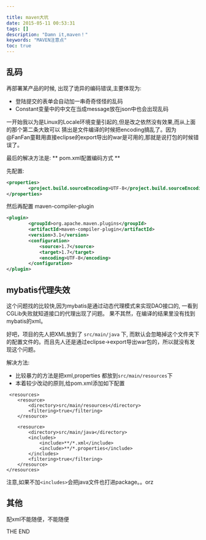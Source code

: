 ```yaml
---

title: maven大坑
date: 2015-05-11 00:53:31
tags: []
description: "Damn it,maven！"
keywords: "MAVEN注意点"
toc: true
---
```



## 乱码

再部署某产品的时候, 出现了诡异的编码错误,主要体现为:

+ 登陆提交的表单会自动加一串奇奇怪怪的乱码
+ Constant变量中的中文在当成message放在json中也会出现乱码

一开始我以为是Linux的Locale环境变量引起的,但是改之依然没有效果,而从上面的那个第二条大致可以
猜出是文件编译的时候把encoding搞乱了。因为@FanFan童鞋用直接eclipse的export导出的war是可用的,那就是说打包的时候错误了。

最后的解决方法是: ** pom.xml配置编码方式 **

先配置:

```xml
<properties>
        <project.build.sourceEncoding>UTF-8</project.build.sourceEncoding>
</properties>
```

然后再配置 maven-compiler-plugin

```xml
<plugin>
        <groupId>org.apache.maven.plugins</groupId>
        <artifactId>maven-compiler-plugin</artifactId>
        <version>3.1</version>
        <configuration>
            <source>1.7</source>
            <target>1.7</target>
            <encoding>UTF-8</encoding>
        </configuration>
</plugin>
```

## mybatis代理失效

这个问题找的比较快,因为mybatis是通过动态代理模式来实现DAO接口的, 一看到CGLib失败就知道接口的代理出现了问题。
果不其然，在编译的结果里没有找到mybatis的xml。

好吧，项目的先人把XML放到了 `src/main/java` 下, 而默认会忽略掉这个文件夹下的配置文件的。而且先人还是通过eclipse->export导出war包的，所以就没有发现这个问题。

解决方法:
+ 比较暴力的方法是把xml,properties 都放到`src/main/resources`下
+ 本着较少改动的原则,给pom.xml添加如下配置

```
 <resources>
    <resource>
        <directory>src/main/resources</directory>
        <filtering>true</filtering>
    </resource>

    <resource>
        <directory>src/main/java</directory>
        <includes>
            <include>**/*.xml</include>
            <include>**/*.properties</include>
        </includes>
        <filtering>true</filtering>
    </resource>
</resources>
```

注意,如果不加`<includes>`会把java文件也打进package。。orz

## 其他
配xml不能随便，不能随便

THE END
